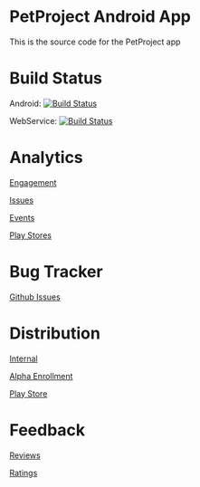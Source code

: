 # PetProject Android App
This is the source code for the PetProject app

# Build Status

Android: [![Build Status](https://dev.azure.com/CRamsan/PetProject/_apis/build/status/PetProject-Android?branchName=master)](https://dev.azure.com/CRamsan/PetProject/_build/latest?definitionId=3&branchName=master)

WebService: [![Build Status](https://dev.azure.com/CRamsan/PetProject/_apis/build/status/PetProject-Webservice?branchName=master)](https://dev.azure.com/CRamsan/PetProject/_build/latest?definitionId=8&branchName=master)

# Analytics

[Engagement](https://appcenter.ms/users/cramsan/apps/Pet-Project-1/analytics/overview)

[Issues](https://appcenter.ms/users/cramsan/apps/Pet-Project-1/crashes/errors?version=&appBuild=&period=last30Days&status=&errorType=all&sortCol=lastError&sortDir=desc)

[Events](https://appcenter.ms/users/cramsan/apps/Pet-Project-1/analytics/events)

[Play Stores](https://play.google.com/apps/publish/?account=6214892269219109827#StatisticsPlace:p=com.cramsan.petproject&statms=ALL_ACTIVE_DEVICE_EVENTS_INTERVAL&statgs=DAILY&statd=OS_VERSION&statc=true&dvals=@OVERALL@&dvals=28&dvals=29&dvals=26&dvals=24&cask=false&statdr=20200322-20200420&statcdr=20200221-20200321&grdk=@OVERALL@&bpk=3:3ef4c27cc69b19f5)

# Bug Tracker

[Github Issues](https://github.com/CRamsan/PetProject/labels/petproject)

# Distribution
[Internal](https://install.appcenter.ms/users/cramsan/apps/Pet-Project-1/distribution_groups/development)

[Alpha Enrollment](https://play.google.com/apps/internaltest/4697302943673836843)

[Play Store](https://play.google.com/store/apps/details?id=com.cramsan.petproject)

# Feedback

[Reviews](https://play.google.com/apps/publish/?account=6214892269219109827#ReviewsPlace:p=com.cramsan.petproject&appid=4973759825635320328)

[Ratings](https://play.google.com/apps/publish/?account=6214892269219109827#RatingsPlace:p=com.cramsan.petproject&appid=4973759825635320328)